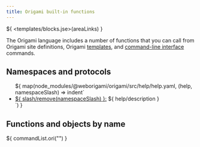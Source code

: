 ```yaml
---
title: Origami built-in functions
---
```


${ <templates/blocks.jse>(areaLinks) }

The Origami language includes a number of functions that you can call from Origami site definitions, Origami [templates](/language/templates.html), and [command-line interface](/cli/) commands.

## Namespaces and protocols

<ul>
${ map(node_modules/@weborigami/origami/src/help/help.yaml, (help, namespaceSlash) => indent`
  <li>
    <a href="${
      help/collection ?? !help/commands
        ? `${ slash/remove(namespaceSlash) }.html`
        : namespaceSlash
    }">${ slash/remove(namespaceSlash) }:</a>
    ${ help/description }
  </li>
`) }
</ul>

## Functions and objects by name

${ commandList.ori("") }
